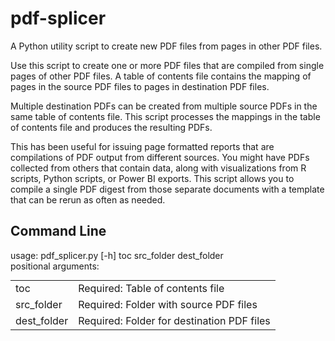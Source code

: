 # pdf-splicer
A Python utility script to create new PDF files from pages in other PDF files.    

Use this script to create one or more PDF files that are compiled from single 
pages of other PDF files.  A table of contents file contains the mapping of pages 
in the source PDF files to pages in destination PDF files.    

Multiple destination PDFs can be created from multiple source PDFs in the same 
table of contents file.  This script processes the mappings in the table of 
contents file and produces the resulting PDFs.    

This has been useful for issuing page formatted reports that are compilations of 
PDF output from different sources.  You might have PDFs collected from others 
that contain data, along with visualizations from R scripts, Python scripts, 
or Power BI exports.  This script allows you to compile a single PDF digest from 
those separate documents with a template that can be rerun as often as needed.    

## Command Line    
usage: pdf_splicer.py [-h] toc src_folder dest_folder    
positional arguments:    
<table border="0" cellpadding="0" cellspacing="0" style="margin:0px; padding=0px;">
<tr><td>toc</td><td>Required: Table of contents file</td></tr>
<tr><td>src_folder</td><td>Required: Folder with source PDF files</td></tr>    
<tr><td>dest_folder</td><td>Required: Folder for destination PDF files</td></tr>
</table>
